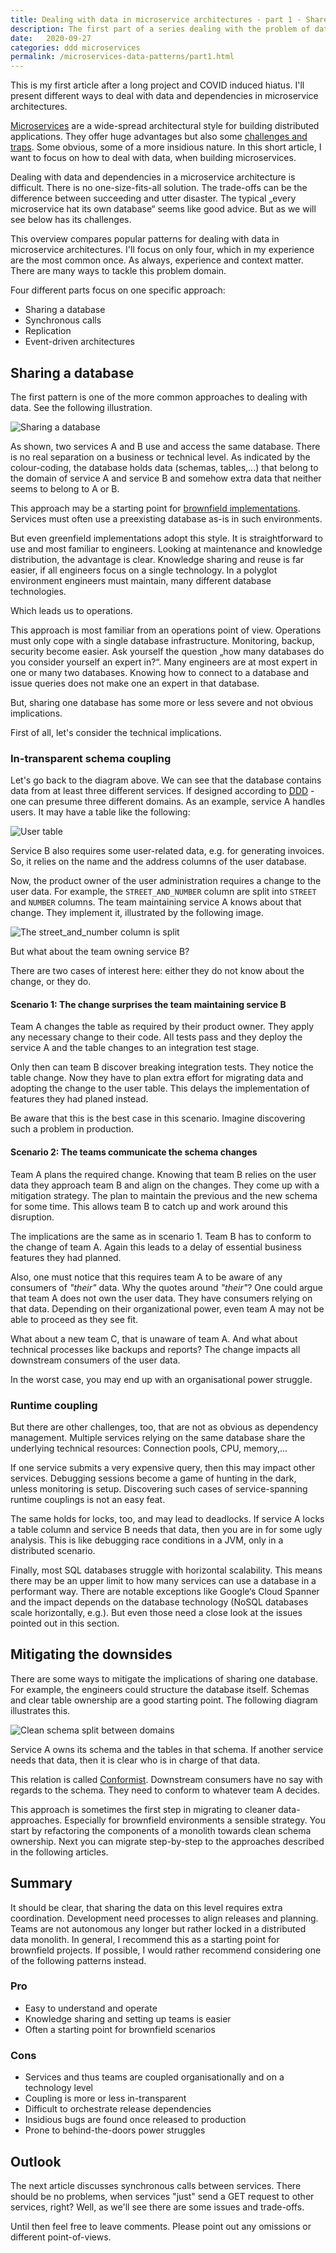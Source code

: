 ```yaml
---
title: Dealing with data in microservice architectures - part 1 - Shared databases
description: The first part of a series dealing with the problem of data and data ownership in microservice architectures
date:   2020-09-27
categories: ddd microservices
permalink: /microservices-data-patterns/part1.html
---
```


This is my first article after a long project and COVID induced hiatus. I'll present different ways to deal with data and dependencies in microservice architectures.

[Microservices](https://martinfowler.com/articles/microservices.html) are a wide-spread architectural style for building distributed applications. They offer huge advantages but also some [challenges and traps](https://www.youtube.com/watch?v=X0tjziAQfNQ). Some obvious, some of a more insidious nature. In this short article, I want to focus on how to deal with data, when building microservices.

Dealing with data and dependencies in a microservice architecture is difficult. There is no one-size-fits-all solution. The trade-offs can be the difference between succeeding and utter disaster. The typical „every microservice hat its own database“ seems like good advice. But as we will see below has its challenges.

This overview compares popular patterns for dealing with data in microservice architectures. I'll focus on only four, which in my experience are the most common once. As always, experience and context matter. There are many ways to tackle this problem domain.

Four different parts focus on one specific approach:

* Sharing a database
* Synchronous calls
* Replication
* Event-driven architectures

## Sharing a database

The first pattern is one of the more common approaches to dealing with data. See the following illustration.

![Sharing a database](https://dev-to-uploads.s3.amazonaws.com/i/59k7k8as9sle5koez0ld.png)

As shown, two services A and B use and access the same database. There is no real separation on a business or technical level. As indicated by the colour-coding, the database holds data (schemas, tables,...) that belong to the domain of service A and service B and somehow extra data that neither seems to belong to A or B.

This approach may be a starting point for [brownfield implementations](https://en.wikipedia.org/wiki/Brownfield_(software_development)). Services must often use a preexisting database as-is in such environments.

But even greenfield implementations adopt this style. It is straightforward to use and most familiar to engineers.
Looking at maintenance and knowledge distribution, the advantage is clear. Knowledge sharing and reuse is far easier, if all engineers focus on a single technology. In a polyglot environment engineers must maintain, many different database technologies.

Which leads us to operations.

This approach is most familiar from an operations point of view. Operations must only cope with a single database infrastructure. Monitoring, backup, security become easier. Ask yourself the question „how many databases do you consider yourself an expert in?“.
Many engineers are at most expert in one or many two databases. Knowing how to connect to a database and issue queries does not make one an expert in that database.

But, sharing one database has some more or less severe and not obvious implications.

First of all, let's consider the technical implications.

### In-transparent schema coupling

Let's go back to the diagram above. We can see that the database contains data from at least three different services. If designed according to [DDD](https://www.dddcommunity.org/learning-ddd/what_is_ddd/) - one can presume three different domains. As an example, service A handles users. It may have a table like the following:

![User table](https://dev-to-uploads.s3.amazonaws.com/i/zttcspgzh6be0inuye4t.png)

Service B also requires some user-related data, e.g. for generating invoices. So, it relies on the name and the address columns of the user database.

Now, the product owner of the user administration requires a change to the user data. For example, the `STREET_AND_NUMBER` column are split into `STREET` and `NUMBER` columns. The team maintaining service A knows about that change. They implement it, illustrated by the following image.

![The street_and_number column is split](https://dev-to-uploads.s3.amazonaws.com/i/48e1ir4ovj2rwt9nbmzx.png)

But what about the team owning service B?

There are two cases of interest here: either they do not know about the change, or they do.

#### Scenario 1: The change surprises the team maintaining service B

Team A changes the table as required by their product owner. They apply any necessary change to their code. All tests pass and they deploy the service A and the table changes to an integration test stage.

Only then can team B discover breaking integration tests. They notice the table change. Now they have to plan extra effort for migrating data and adopting the change to the user table. This delays the implementation of features they had planed instead.

Be aware that this is the best case in this scenario. Imagine discovering such a problem in production.

#### Scenario 2: The teams communicate the schema changes

Team A plans the required change. Knowing that team B relies on the user data they approach team B and align on the changes. They come up with a mitigation strategy. The plan to maintain the previous and the new schema for some time. This allows team B to catch up and work around this disruption.

The implications are the same as in scenario 1. Team B has to conform to the change of team A. Again this leads to a delay of essential business features they had planned.

Also, one must notice that this requires team A to be aware of any consumers of _"their"_ data. Why the quotes around _"their"_? One could argue that team A does not own the user data. They have consumers relying on that data. Depending on their organizational power, even team A may not be able to proceed as they see fit.

What about a new team C, that is unaware of team A. And what about technical processes like backups and reports? The change impacts all downstream consumers of the user data.

In the worst case, you may end up with an organisational power struggle.

### Runtime coupling

But there are other challenges, too, that are not as obvious as dependency management. Multiple services relying on the same database share the underlying technical resources: Connection pools, CPU, memory,...

If one service submits a very expensive query, then this may impact other services. Debugging sessions become a game of hunting in the dark, unless monitoring is setup. Discovering such cases of service-spanning runtime couplings is not an easy feat.

The same holds for locks, too, and may lead to deadlocks. If service A locks a table column and service B needs that data, then you are in for some ugly analysis. This is like debugging race conditions in a JVM, only in a distributed scenario.

Finally, most SQL databases struggle with horizontal scalability. This means there may be an upper limit to how many services can use a database in a performant way. There are notable exceptions like Google‘s Cloud Spanner and the impact depends on the database technology (NoSQL databases scale horizontally, e.g.). But even those need a close look at the issues pointed out in this section.

## Mitigating the downsides

There are some ways to mitigate the implications of sharing one database.
For example, the engineers could structure the database itself. Schemas and clear table ownership are a good starting point. The following diagram illustrates this.

![Clean schema split between domains](https://dev-to-uploads.s3.amazonaws.com/i/0nt5pqkyxtlxzijocuy9.jpeg)

Service A owns its schema and the tables in that schema. If another service needs that data, then it is clear who is in charge of that data.

This relation is called [Conformist](https://www.infoq.com/articles/ddd-contextmapping/). Downstream consumers have no say with regards to the schema. They need to conform to whatever team A decides.

This approach is sometimes the first step in migrating to cleaner data-approaches. Especially for brownfield environments a sensible strategy. You start by refactoring the components of a monolith towards clean schema ownership. Next you can migrate step-by-step to the approaches described in the following articles.

## Summary

It should be clear, that sharing the data on this level requires extra coordination. Development need processes to align releases and planning. Teams are not autonomous any longer but rather locked in a distributed data monolith. In general, I recommend this as a starting point for brownfield projects. If possible, I would rather recommend considering one of the following patterns instead.

### Pro

* Easy to understand and operate
* Knowledge sharing and setting up teams is easier
* Often a starting point for brownfield scenarios

### Cons

* Services and thus teams are coupled organisationally and on a technology level
* Coupling is more or less in-transparent
* Difficult to orchestrate release dependencies
* Insidious bugs are found once released to production
* Prone to behind-the-doors power struggles

## Outlook

The next article discusses synchronous calls between services. There should be no problems, when services "just" send a GET request to other services, right? Well, as we'll see there are some issues and trade-offs.

Until then feel free to leave comments. Please point out any omissions or different point-of-views.
